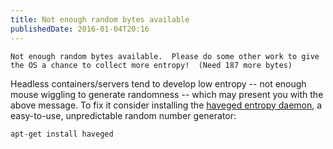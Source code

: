 ```yaml
---
title: Not enough random bytes available
publishedDate: 2016-01-04T20:16
---
```


```
Not enough random bytes available.  Please do some other work to give
the OS a chance to collect more entropy!  (Need 187 more bytes)
```

Headless containers/servers tend to develop low entropy -- not enough mouse wiggling
to generate randomness -- which may present you with the above message. To fix it
consider installing the
[haveged entropy daemon](http://www.issihosts.com/haveged/), a easy-to-use, unpredictable
random number generator:

```
apt-get install haveged
```

